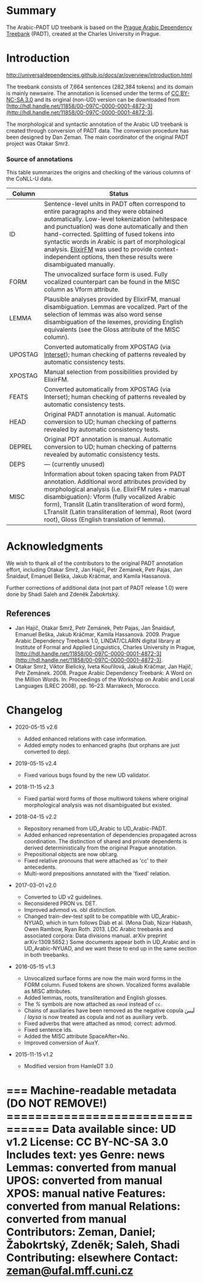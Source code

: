 # Summary

The Arabic-PADT UD treebank is based on the
[Prague Arabic Dependency Treebank](http://ufal.mff.cuni.cz/padt/) (PADT),
created at the Charles University in Prague.


# Introduction

http://universaldependencies.github.io/docs/ar/overview/introduction.html

The treebank consists of 7,664 sentences (282,384 tokens) and its domain is mainly newswire.
The annotation is licensed under the terms of
[CC BY-NC-SA 3.0](http://creativecommons.org/licenses/by-nc-sa/3.0/)
and its original (non-UD) version can be downloaded from
[http://hdl.handle.net/11858/00-097C-0000-0001-4872-3](http://hdl.handle.net/11858/00-097C-0000-0001-4872-3).

The morphological and syntactic annotation of the Arabic UD treebank is created through
conversion of PADT data. The conversion procedure has been designed by Dan Zeman.
The main coordinator of the original PADT project was Otakar Smrž.

### Source of annotations

This table summarizes the origins and checking of the various columns of the CoNLL-U data.

| Column | Status |
| ------ | ------ |
| ID | Sentence-level units in PADT often correspond to entire paragraphs and they were obtained automatically. Low-level tokenization (whitespace and punctuation) was done automatically and then hand-corrected. Splitting of fused tokens into syntactic words in Arabic is part of morphological analysis. [ElixirFM](http://elixir-fm.sf.net/) was used to provide context-independent options, then these results were disambiguated manually. |
| FORM | The unvocalized surface form is used. Fully vocalized counterpart can be found in the MISC column as Vform attribute. |
| LEMMA | Plausible analyses provided by ElixirFM, manual disambiguation. Lemmas are vocalized. Part of the selection of lemmas was also word sense disambiguation of the lexemes, providing English equivalents (see the Gloss attribute of the MISC column). |
| UPOSTAG | Converted automatically from XPOSTAG (via [Interset](http://ufal.mff.cuni.cz/interset)); human checking of patterns revealed by automatic consistency tests. |
| XPOSTAG | Manual selection from possibilities provided by ElixirFM. |
| FEATS | Converted automatically from XPOSTAG (via Interset); human checking of patterns revealed by automatic consistency tests. |
| HEAD | Original PADT annotation is manual. Automatic conversion to UD; human checking of patterns revealed by automatic consistency tests. |
| DEPREL | Original PDT annotation is manual. Automatic conversion to UD; human checking of patterns revealed by automatic consistency tests. |
| DEPS | &mdash; (currently unused) |
| MISC | Information about token spacing taken from PADT annotation. Additional word attributes provided by morphological analysis (i.e. ElixirFM rules + manual disambiguation): Vform (fully vocalized Arabic form), Translit (Latin transliteration of word form), LTranslit (Latin transliteration of lemma), Root (word root), Gloss (English translation of lemma). |


# Acknowledgments

We wish to thank all of the contributors to the original PADT annotation effort, including
Otakar Smrž, Jan Hajič, Petr Zemánek, Petr Pajas, Jan Šnaidauf, Emanuel Beška, Jakub Kráčmar,
and Kamila Hassanová.

Further corrections of additional data (not part of PADT release 1.0) were done by
Shadi Saleh and Zdeněk Žabokrtský.


## References

* Jan Hajič, Otakar Smrž, Petr Zemánek, Petr Pajas, Jan Šnaidauf, Emanuel Beška, Jakub Kráčmar,
  Kamila Hassanová. 2009.
  Prague Arabic Dependency Treebank 1.0, LINDAT/CLARIN digital library at
  Institute of Formal and Applied Linguistics, Charles University in Prague,
  [http://hdl.handle.net/11858/00-097C-0000-0001-4872-3](http://hdl.handle.net/11858/00-097C-0000-0001-4872-3).
* Otakar Smrž, Viktor Bielický, Iveta Kouřilová, Jakub Kráčmar, Jan Hajič, Petr Zemánek. 2008.
  Prague Arabic Dependency Treebank: A Word on the Million Words.
  In: Proceedings of the Workshop on Arabic and Local Languages (LREC 2008), pp. 16–23.
  Marrakech, Morocco.


# Changelog

* 2020-05-15 v2.6
  * Added enhanced relations with case information.
  * Added empty nodes to enhanced graphs (but orphans are just converted to dep).

* 2019-05-15 v2.4
  * Fixed various bugs found by the new UD validator.

* 2018-11-15 v2.3
  * Fixed partial word forms of those multiword tokens where original morphological analysis
    was not disambiguated but existed.

* 2018-04-15 v2.2
  * Repository renamed from UD_Arabic to UD_Arabic-PADT.
  * Added enhanced representation of dependencies propagated across coordination.
    The distinction of shared and private dependents is derived deterministically from the original Prague annotation.
  * Prepositional objects are now obl:arg.
  * Fixed relative pronouns that were attached as 'cc' to their antecedents.
  * Multi-word prepositions annotated with the 'fixed' relation.

* 2017-03-01 v2.0
  * Converted to UD v2 guidelines.
  * Reconsidered PRON vs. DET.
  * Improved advmod vs. obl distinction.
  * Changed train-dev-test split to be compatible with UD_Arabic-NYUAD, which in turn follows Diab et al.
    (Mona Diab, Nizar Habash, Owen Rambow, Ryan Roth. 2013. LDC Arabic treebanks and associated corpora:
    Data divisions manual. arXiv preprint arXiv:1309.5652.)
    Some documents appear both in UD_Arabic and in UD_Arabic-NYUAD, and we want these to end up in the same section in both treebanks.

* 2016-05-15 v1.3
  * Unvocalized surface forms are now the main word forms in the FORM column. Fused tokens are shown. Vocalized forms available as MISC attributes.
  * Added lemmas, roots, transliteration and English glosses.
  * The _%_ symbols are now attached as `nmod` instead of `cc`.
  * Chains of auxiliaries have been removed as the negative copula لَيسَ / _laysa_ is now treated as copula and not as auxiliary verb.
  * Fixed adverbs that were attached as nmod; correct: advmod.
  * Fixed sentence ids.
  * Added the MISC attribute SpaceAfter=No.
  * Improved conversion of AuxY.

* 2015-11-15 v1.2
  * Modified version from HamleDT 3.0


=== Machine-readable metadata (DO NOT REMOVE!) ================================
Data available since: UD v1.2
License: CC BY-NC-SA 3.0
Includes text: yes
Genre: news
Lemmas: converted from manual
UPOS: converted from manual
XPOS: manual native
Features: converted from manual
Relations: converted from manual
Contributors: Zeman, Daniel; Žabokrtský, Zdeněk; Saleh, Shadi
Contributing: elsewhere
Contact: zeman@ufal.mff.cuni.cz
===============================================================================
